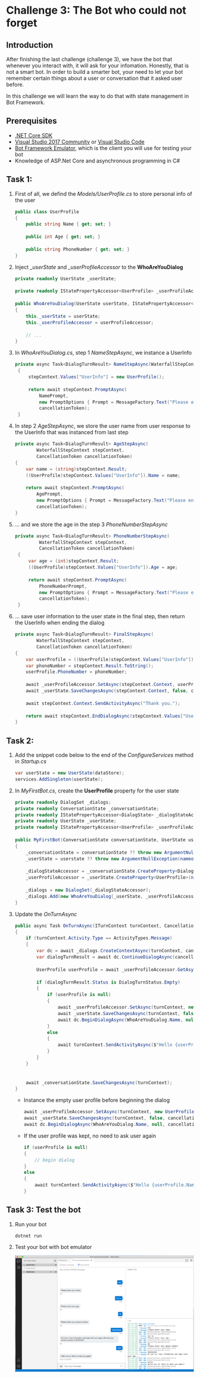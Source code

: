 # Challenge 3: The Bot who could not forget

## Introduction
After finishing the last challenge (challenge 3), we have the bot that whenever you interact with, it will ask for your infomation. Honestly, that is not a smart bot. In order to build a smarter bot, your need to let your bot remember certain things about a user or conversation that it asked user before.

In this challenge we will learn the way to do that with state management in Bot Framework.

## Prerequisites

* [.NET Core SDK](https://dotnet.microsoft.com/download)
* [Visual Studio 2017 Community](https://www.visualstudio.com/downloads) or [Visual Studio Code](https://code.visualstudio.com/download)
* [Bot Framework Emulator](https://github.com/Microsoft/BotFramework-Emulator/wiki/Getting-Started), which is the client you will use for testing your bot
* Knowledge of ASP.Net Core and asynchronous programming in C#

## Task 1: 

1. First of all, we defind the *Models/UserProfile.cs* to store personal info of the user
    ```csharp
    public class UserProfile
    {
        public string Name { get; set; }

        public int Age { get; set; }

        public string PhoneNumber { get; set; }
    }
    ```

2. Inject *_userState* and *_userProfileAccessor* to the **WhoAreYouDialog**
    ```csharp
    private readonly UserState _userState;

    private readonly IStatePropertyAccessor<UserProfile> _userProfileAccessor;

    public WhoAreYouDialog(UserState userState, IStatePropertyAccessor<UserProfile> userProfileAccessor) : base(Name)
    {
        this._userState = userState;
        this._userProfileAccessor = userProfileAccessor;
        
        // ...
    }
    ```

3. In *WhoAreYouDialog.cs*, step 1 *NameStepAsync*, we instance a UserInfo
   ```csharp
   private async Task<DialogTurnResult> NameStepAsync(WaterfallStepContext stepContext, CancellationToken   cancellationToken)
    {
        stepContext.Values["UserInfo"] = new UserProfile();
        
        return await stepContext.PromptAsync(
            NamePrompt,
            new PromptOptions { Prompt = MessageFactory.Text("Please enter your name.") },
            cancellationToken);
    }
   ```

4. In step 2 *AgeStepAsync*, we store the user name from user response to the UserInfo that was instanced from last step
   
    ```csharp
    private async Task<DialogTurnResult> AgeStepAsync(
            WaterfallStepContext stepContext,
            CancellationToken cancellationToken)
    {
        var name = (string)stepContext.Result;
        ((UserProfile)stepContext.Values["UserInfo"]).Name = name;
        
        return await stepContext.PromptAsync(
            AgePrompt,
            new PromptOptions { Prompt = MessageFactory.Text("Please enter your age.") },
            cancellationToken);
    }
    ```
5. ... and we store the age in the step 3 *PhoneNumberStepAsync*
   
   ```csharp
   private async Task<DialogTurnResult> PhoneNumberStepAsync(
            WaterfallStepContext stepContext,
            CancellationToken cancellationToken)
    {
        var age = (int)stepContext.Result;
        ((UserProfile)stepContext.Values["UserInfo"]).Age = age;

        return await stepContext.PromptAsync(
            PhoneNumberPrompt,
            new PromptOptions { Prompt = MessageFactory.Text("Please enter your phone number.") },
            cancellationToken);
    }
   ```

6. ... save user information to the user state in the final step, then return the UserInfo when ending the dialog
   
    ```csharp
    private async Task<DialogTurnResult> FinalStepAsync(
            WaterfallStepContext stepContext,
            CancellationToken cancellationToken)
    {
        var userProfile = ((UserProfile)stepContext.Values["UserInfo"]);
        var phoneNumber = stepContext.Result.ToString();
        userProfile.PhoneNumber = phoneNumber;

        await _userProfileAccessor.SetAsync(stepContext.Context, userProfile, cancellationToken);
        await _userState.SaveChangesAsync(stepContext.Context, false, cancellationToken);

        await stepContext.Context.SendActivityAsync("Thank you.");

        return await stepContext.EndDialogAsync(stepContext.Values["UserInfo"]);
    }
    ```

## Task 2:
1. Add the snippet code below to the end of the *ConfigureServices* method in *Startup.cs*

    ```csharp
    var userState = new UserState(dataStore);
    services.AddSingleton(userState);
    ```
2. In *MyFirstBot.cs*, create the **UserProfile** property for the user state
   
    ```csharp
    private readonly DialogSet _dialogs;
    private readonly ConversationState _conversationState;
    private readonly IStatePropertyAccessor<DialogState> _dialogStateAccessor;
    private readonly UserState _userState;
    private readonly IStatePropertyAccessor<UserProfile> _userProfileAccessor;

    public MyFirstBot(ConversationState conversationState, UserState userstate)
    {
        _conversationState = conversationState ?? throw new ArgumentNullException(nameof(conversationState));
        _userState = userstate ?? throw new ArgumentNullException(nameof(userstate));

        _dialogStateAccessor = _conversationState.CreateProperty<DialogState>(nameof(DialogState));
        _userProfileAccessor = _userState.CreateProperty<UserProfile>(nameof(UserProfile));

        _dialogs = new DialogSet(_dialogStateAccessor);
        _dialogs.Add(new WhoAreYouDialog(_userState, _userProfileAccessor));
    }
    ```

3. Update the *OnTurnAsync*
   
    ```csharp
    public async Task OnTurnAsync(ITurnContext turnContext, CancellationToken cancellationToken = default(CancellationToken))
    {
        if (turnContext.Activity.Type == ActivityTypes.Message)
        {
            var dc = await _dialogs.CreateContextAsync(turnContext, cancellationToken);
            var dialogTurnResult = await dc.ContinueDialogAsync(cancellationToken);

            UserProfile userProfile = await _userProfileAccessor.GetAsync(turnContext, () => null, cancellationToken);

            if (dialogTurnResult.Status is DialogTurnStatus.Empty)
            {
                if (userProfile is null)
                {
                    await _userProfileAccessor.SetAsync(turnContext, new UserProfile(), cancellationToken);
                    await _userState.SaveChangesAsync(turnContext, false, cancellationToken);
                    await dc.BeginDialogAsync(WhoAreYouDialog.Name, null, cancellationToken);
                }
                else 
                {
                    await turnContext.SendActivityAsync($"Hello {userProfile.Name}. Nice to meet you again!");
                }
            }
        }


        await _conversationState.SaveChangesAsync(turnContext);
    }
     ```

    * Instance the empty user profile before beginning the dialog
        ```csharp
        await _userProfileAccessor.SetAsync(turnContext, new UserProfile(), cancellationToken);
        await _userState.SaveChangesAsync(turnContext, false, cancellationToken);
        await dc.BeginDialogAsync(WhoAreYouDialog.Name, null, cancellationToken);
        ```
    * If the user profile was kept, no need to ask user again
        ```csharp
        if (userProfile is null) 
        {
            // begin dialog
        }
        else 
        {
            await turnContext.SendActivityAsync($"Hello {userProfile.Name}. Nice to meet you again!");
        }
        ```
    
## Task 3: Test the bot
1. Run your bot
    ```console
    dotnet run
    ```
2. Test your bot with bot emulator
   
   ![MyFirstBot](./assets/images/bot-emulator-challenge3-test.png)